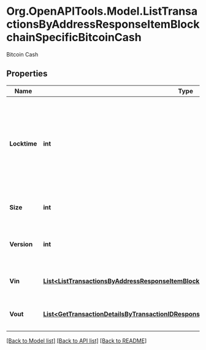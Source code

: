 # Org.OpenAPITools.Model.ListTransactionsByAddressResponseItemBlockchainSpecificBitcoinCash
Bitcoin Cash

## Properties

Name | Type | Description | Notes
------------ | ------------- | ------------- | -------------
**Locktime** | **int** | Represents the locktime on the transaction on the specific blockchain, i.e. the blockheight at which the transaction is valid. | 
**Size** | **int** | Represents the total size of this transaction. | 
**Version** | **int** | Represents the transaction&#39;s version number. | 
**Vin** | [**List&lt;ListTransactionsByAddressResponseItemBlockchainSpecificBitcoinCashVin&gt;**](ListTransactionsByAddressResponseItemBlockchainSpecificBitcoinCashVin.md) | Represents the transaction inputs. | 
**Vout** | [**List&lt;GetTransactionDetailsByTransactionIDResponseItemBlockchainSpecificBitcoinCashVout&gt;**](GetTransactionDetailsByTransactionIDResponseItemBlockchainSpecificBitcoinCashVout.md) | Represents the transaction outputs. | 

[[Back to Model list]](../README.md#documentation-for-models) [[Back to API list]](../README.md#documentation-for-api-endpoints) [[Back to README]](../README.md)

